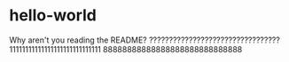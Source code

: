 # hello-world
Why aren't you reading the README?
?????????????????????????????????
11111111111111111111111111111
88888888888888888888888888888